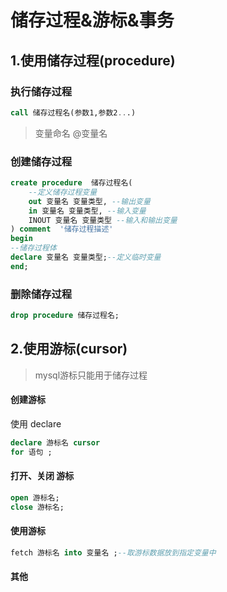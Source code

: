# 储存过程&游标&事务

## 1.使用储存过程(procedure)

### 执行储存过程

```sql
call 储存过程名(参数1,参数2...)
```

> 变量命名
> @变量名

### 创建储存过程

```sql
create procedure  储存过程名(
    --定义储存过程变量
    out 变量名 变量类型, --输出变量
    in 变量名 变量类型, --输入变量
    INOUT 变量名 变量类型 --输入和输出变量
) comment  '储存过程描述'
begin
--储存过程体
declare 变量名 变量类型;--定义临时变量
end;
```

### 删除储存过程

```sql
drop procedure 储存过程名;
```

## 2.使用游标(cursor)

> mysql游标只能用于储存过程

#### 创建游标

使用 declare

```sql
declare 游标名 cursor
for 语句 ;
```

#### 打开、关闭 游标

```sql
open 游标名;
close 游标名;
```

#### 使用游标

```sql
fetch 游标名 into 变量名 ;--取游标数据放到指定变量中
```

#### 其他
